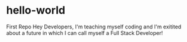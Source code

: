 # hello-world
First Repo
Hey Developers, I'm teaching myself coding and I'm exitited about a future in which I can call myself a Full Stack Developer!

